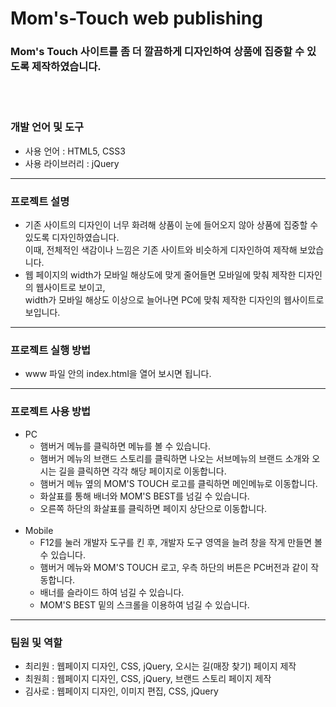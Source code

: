 # Mom's-Touch web publishing
### Mom's Touch 사이트를 좀 더 깔끔하게 디자인하여 상품에 집중할 수 있도록 제작하였습니다.
<br><br>

### 개발 언어 및 도구
<ul>
  <li>사용 언어 : HTML5, CSS3</li>
  <li>사용 라이브러리 : jQuery</li>
</ul>
<hr/>

### 프로젝트 설명
<ul>
  <li>기존 사이트의 디자인이 너무 화려해 상품이 눈에 들어오지 않아 상품에 집중할 수 있도록 디자인하였습니다.<br>이때, 전체적인 색감이나 느낌은 기존 사이트와 비슷하게 디자인하여 제작해 보았습니다.</li>
  <li>웹 페이지의 width가 모바일 해상도에 맞게 줄어들면 모바일에 맞춰 제작한 디자인의 웹사이트로 보이고,<br>width가 모바일 해상도 이상으로 늘어나면 PC에 맞춰 제작한 디자인의 웹사이트로 보입니다.</li>
</ul>
<hr>

### 프로젝트 실행 방법
<ul>
  <li>www 파일 안의 index.html을 열어 보시면 됩니다.</li>
</ul>
<hr>

### 프로젝트 사용 방법
<ul>
  <li>
    <span>PC</span>
    <ul>
      <li>햄버거 메뉴를 클릭하면 메뉴를 볼 수 있습니다.</li>
      <li>햄버거 메뉴의 브랜드 스토리를 클릭하면 나오는 서브메뉴의 브랜드 소개와 오시는 길을 클릭하면 각각 해당 페이지로 이동합니다.</li>
      <li>햄버거 메뉴 옆의 MOM'S TOUCH 로고를 클릭하면 메인메뉴로 이동합니다.</li>
      <li>화살표를 통해 배너와 MOM'S BEST를 넘길 수 있습니다.</li>
      <li>오른쪽 하단의 화살표를 클릭하면 페이지 상단으로 이동합니다.</li>
    </ul>
  </li>
  <br>
  <li>
    <span>Mobile</span>
    <ul>
      <li>F12를 눌러 개발자 도구를 킨 후, 개발자 도구 영역을 늘려 창을 작게 만들면 볼 수 있습니다.</li>
      <li>햄버거 메뉴와 MOM'S TOUCH 로고, 우측 하단의 버튼은 PC버전과 같이 작동합니다.</li>
      <li>배너를 슬라이드 하여 넘길 수 있습니다.</li>
      <li>MOM'S BEST 밑의 스크롤을 이용하여 넘길 수 있습니다.</li>
    </ul>
  </li>
</ul>
<hr>

### 팀원 및 역할
<ul>
  <li>최리원 : 웹페이지 디자인, CSS, jQuery, 오시는 길(매장 찾기) 페이지 제작</li>
  <li>최원희 : 웹페이지 디자인, CSS, jQuery, 브랜드 스토리 페이지 제작</li>
  <li>김사로 : 웹페이지 디자인, 이미지 편집, CSS, jQuery</li>
</ul>
